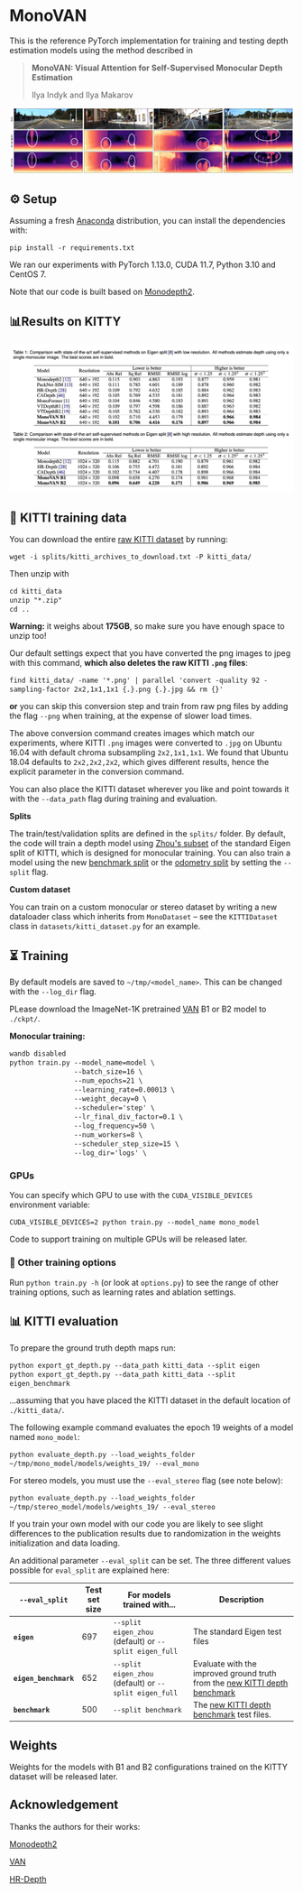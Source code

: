 # MonoVAN

This is the reference PyTorch implementation for training and testing depth estimation models using the method described in

> **MonoVAN: Visual Attention for Self-Supervised Monocular Depth Estimation**
> 
> Ilya Indyk and Ilya Makarov

[//]: # (> [Clément Godard]&#40;http://www0.cs.ucl.ac.uk/staff/C.Godard/&#41;, [Oisin Mac Aodha]&#40;http://vision.caltech.edu/~macaodha/&#41;, [Michael Firman]&#40;http://www.michaelfirman.co.uk&#41; and [Gabriel J. Brostow]&#40;http://www0.cs.ucl.ac.uk/staff/g.brostow/&#41;)

[//]: # (> [ICCV 2019 &#40;arXiv pdf&#41;]&#40;https://arxiv.org/abs/1806.01260&#41;)

[//]: # (<p align="center">)
[//]: # (  <img src="assets/teaser.gif" alt="qualitative comparison of results on KITTI benchmark" width="600" />)
[//]: # (</p>)

![qualitative_kitti](assets/qualitative_circled.png)

[//]: # (![alt text]&#40;assets/qualitative-nyu.png&#41;)



## ⚙️ Setup

Assuming a fresh [Anaconda](https://www.anaconda.com/download/) distribution, you can install the dependencies with:
```shell
pip install -r requirements.txt
```

We ran our experiments with PyTorch 1.13.0, CUDA 11.7, Python 3.10 and CentOS 7.

Note that our code is built based on [Monodepth2](https://github.com/nianticlabs/monodepth2).


## 📊Results on KITTY

<img alt="table_kitti" src="assets/results_table.png" width="700"/>



## 💾 KITTI training data

You can download the entire [raw KITTI dataset](http://www.cvlibs.net/datasets/kitti/raw_data.php) by running:
```shell
wget -i splits/kitti_archives_to_download.txt -P kitti_data/
```
Then unzip with
```shell
cd kitti_data
unzip "*.zip"
cd ..
```
**Warning:** it weighs about **175GB**, so make sure you have enough space to unzip too!

Our default settings expect that you have converted the png images to jpeg with this command, **which also deletes the raw KITTI `.png` files**:
```shell
find kitti_data/ -name '*.png' | parallel 'convert -quality 92 -sampling-factor 2x2,1x1,1x1 {.}.png {.}.jpg && rm {}'
```
**or** you can skip this conversion step and train from raw png files by adding the flag `--png` when training, at the expense of slower load times.

The above conversion command creates images which match our experiments, where KITTI `.png` images were converted to `.jpg` on Ubuntu 16.04 with default chroma subsampling `2x2,1x1,1x1`.
We found that Ubuntu 18.04 defaults to `2x2,2x2,2x2`, which gives different results, hence the explicit parameter in the conversion command.

You can also place the KITTI dataset wherever you like and point towards it with the `--data_path` flag during training and evaluation.

**Splits**

The train/test/validation splits are defined in the `splits/` folder.
By default, the code will train a depth model using [Zhou's subset](https://github.com/tinghuiz/SfMLearner) of the standard Eigen split of KITTI, which is designed for monocular training.
You can also train a model using the new [benchmark split](http://www.cvlibs.net/datasets/kitti/eval_depth.php?benchmark=depth_prediction) or the [odometry split](http://www.cvlibs.net/datasets/kitti/eval_odometry.php) by setting the `--split` flag.


**Custom dataset**

You can train on a custom monocular or stereo dataset by writing a new dataloader class which inherits from `MonoDataset` – see the `KITTIDataset` class in `datasets/kitti_dataset.py` for an example.


## ⏳ Training

By default models are saved to `~/tmp/<model_name>`.
This can be changed with the `--log_dir` flag.

PLease download the ImageNet-1K pretrained [VAN](https://github.com/Visual-Attention-Network/VAN-Classification#2-van-models-in-1k) B1 or B2 model to `./ckpt/`.

**Monocular training:**
```shell
wandb disabled
python train.py --model_name=model \
                --batch_size=16 \
                --num_epochs=21 \
                --learning_rate=0.00013 \
                --weight_decay=0 \
                --scheduler='step' \
                --lr_final_div_factor=0.1 \
                --log_frequency=50 \
                --num_workers=8 \
                --scheduler_step_size=15 \
                --log_dir='logs' \
```


### GPUs

You can specify which GPU to use with the `CUDA_VISIBLE_DEVICES` environment variable:
```shell
CUDA_VISIBLE_DEVICES=2 python train.py --model_name mono_model
```

Code to support training on multiple GPUs will be released later.

### 🔧 Other training options

Run `python train.py -h` (or look at `options.py`) to see the range of other training options, such as learning rates and ablation settings.


## 📊 KITTI evaluation

To prepare the ground truth depth maps run:
```shell
python export_gt_depth.py --data_path kitti_data --split eigen
python export_gt_depth.py --data_path kitti_data --split eigen_benchmark
```
...assuming that you have placed the KITTI dataset in the default location of `./kitti_data/`.

The following example command evaluates the epoch 19 weights of a model named `mono_model`:
```shell
python evaluate_depth.py --load_weights_folder ~/tmp/mono_model/models/weights_19/ --eval_mono
```
For stereo models, you must use the `--eval_stereo` flag (see note below):
```shell
python evaluate_depth.py --load_weights_folder ~/tmp/stereo_model/models/weights_19/ --eval_stereo
```
If you train your own model with our code you are likely to see slight differences to the publication results due to randomization in the weights initialization and data loading.

An additional parameter `--eval_split` can be set.
The three different values possible for `eval_split` are explained here:

| `--eval_split`        | Test set size | For models trained with... | Description  |
|-----------------------|---------------|----------------------------|--------------|
| **`eigen`**           | 697           | `--split eigen_zhou` (default) or `--split eigen_full` | The standard Eigen test files |
| **`eigen_benchmark`** | 652           | `--split eigen_zhou` (default) or `--split eigen_full`  | Evaluate with the improved ground truth from the [new KITTI depth benchmark](http://www.cvlibs.net/datasets/kitti/eval_depth.php?benchmark=depth_prediction) |
| **`benchmark`**       | 500           | `--split benchmark`        | The [new KITTI depth benchmark](http://www.cvlibs.net/datasets/kitti/eval_depth.php?benchmark=depth_prediction) test files. |



[//]: # (## 📦 Precomputed results)

[//]: # ()
[//]: # (You can download our precomputed disparity predictions from the following links:)

[//]: # ()
[//]: # ()
[//]: # (| Training modality | Input size  | `.npy` filesize | Eigen disparities                                                                             |)

[//]: # (|-------------------|-------------|-----------------|-----------------------------------------------------------------------------------------------|)

[//]: # (| Mono              | 640 x 192   | 343 MB          | [Download 🔗]&#40;https://storage.googleapis.com/niantic-lon-static/research/monodepth2/mono_640x192_eigen.npy&#41;           |)

[//]: # (| Stereo            | 640 x 192   | 343 MB          | [Download 🔗]&#40;https://storage.googleapis.com/niantic-lon-static/research/monodepth2/stereo_640x192_eigen.npy&#41;         |)

[//]: # (| Mono + Stereo     | 640 x 192   | 343 MB          | [Download 🔗]&#40;https://storage.googleapis.com/niantic-lon-static/research/monodepth2/mono%2Bstereo_640x192_eigen.npy&#41;  |)

[//]: # (| Mono              | 1024 x 320  | 914 MB          | [Download 🔗]&#40;https://storage.googleapis.com/niantic-lon-static/research/monodepth2/mono_1024x320_eigen.npy&#41;          |)

[//]: # (| Stereo            | 1024 x 320  | 914 MB          | [Download 🔗]&#40;https://storage.googleapis.com/niantic-lon-static/research/monodepth2/stereo_1024x320_eigen.npy&#41;        |)

[//]: # (| Mono + Stereo     | 1024 x 320  | 914 MB          | [Download 🔗]&#40;https://storage.googleapis.com/niantic-lon-static/research/monodepth2/mono%2Bstereo_1024x320_eigen.npy&#41; |)


## Weights
Weights for the models with B1 and B2 configurations trained on the KITTY dataset will be released later. 



## Acknowledgement
Thanks the authors for their works:

[Monodepth2](https://github.com/nianticlabs/monodepth2)

[VAN](https://github.com/Visual-Attention-Network/VAN-Classification)

[HR-Depth](https://github.com/shawLyu/HR-Depth)
